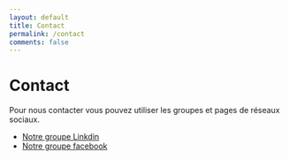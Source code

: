```yaml
---
layout: default
title: Contact
permalink: /contact
comments: false
---
```


# Contact

Pour nous contacter vous pouvez utiliser les groupes et pages de réseaux sociaux.

<!-- TODO : Changer les lien des réseaux sociaux -->

- [Notre groupe Linkdin](https://www.linkedin.com/groups/14353629/)
- [Notre groupe facebook](https://www.facebook.com/groups/369930765403532)

 
